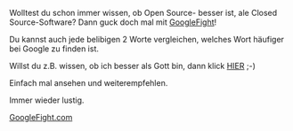 <!--
.. title: GoogleFight
.. slug: 109-googlefight
.. date: 2007-05-09 17:52:53
.. tags: Internet,Google
.. description: 
.. type: text
-->

Wolltest du schon immer wissen, ob Open Source- besser ist, ale Closed Source-Software?
Dann guck doch mal mit [GoogleFight](http://www.googlefight.com/open+source-vs-closed+source.php)!
<!-- TEASER_END -->

Du kannst auch jede belibigen 2 Worte vergleichen, welches Wort häufiger bei Google zu finden ist.

Willst du z.B. wissen, ob ich besser als Gott bin, dann klick [HIER](http://www.googlefight.com/david-vs-gott.php) ;-)

Einfach mal ansehen und weiterempfehlen.

Immer wieder lustig.

[GoogleFight.com](http://www.googlefight.com/)
